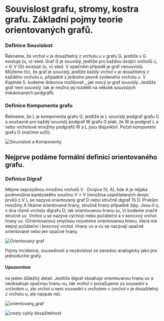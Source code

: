 
# Souvislost grafu, stromy, kostra grafu. Základní pojmy teorie orientovaných grafů.

### Definice Souvislost
Řekneme, že vrchol v je dosažitelný z vrcholu u v grafu G, jestliže v G existuje (u, v)-sled. Graf G je souvislý,
jestliže pro každou dvojici vrcholů u, v ∈ V (G) existuje (u, v)-sled. V opačném případě je graf nesouvislý.
Můžeme říci, že graf je souvislý, jestliže každý vrchol v je dosažitelný z každého vrcholu u, případně
z jednoho pevně zvoleného vrcholu u. V Kapitole 5. budeme dokonce rozlišovat „ jak mocÿ je graf souvislý.
Jestliže graf není souvislý, tak je možno jej rozdělit na několik souvislých indukovaných podgrafů.

### Definice Komponenta grafu
Řekneme, že L je komponenta grafu G, jestliže je L souvislý podgraf grafu G a současně pro každý souvislý
podgraf W grafu G platí, že W je podgraf L a nebo vrcholové množiny podgrafů W a L jsou disjunktní.
Počet komponent grafu G značíme ω(G).

![Souvislost a Komponenty]()

## Nejprve podáme formální definici orientovaného grafu.
### Definice Digraf
Mějme neprázdnou množinu vrcholů V . Dvojice (V, A), kde A je nějaká podmnožina kartézského součinu
V × V (množina uspořádaných dvojic prvků z V ), se nazývá orientovaný graf D nebo stručně digraf 15 D.
Prvkům množiny A říkáme orientované hrany, stručně hrany případně šípy. Jsou-li u, v dva různé
vrcholy digrafu D, tak orientovanou hranu (u, v) budeme značit stručně uv. Vrchol u se nazývá výchozí
nebo počáteční a v koncový vrchol hrany uv. (Orientovanou) smyčkou rozumíme orientovanou hranu, která
má stejný počáteční i koncový vrchol. Hrany uv a vu se nazývají opačně orientované nebo jen opačné hrany.

![Orientovaný graf]()

Pojmy incidence, sousednost a nezávislost se zavedou analogicky jako pro jednoduché grafy.
#### Upozorníme
na jeden důležitý detail. Jestliže digraf obsahuje orientovanou hranu uv a neobsahuje opačnou hranu vu, tak
vrchol v považujeme za sousední s vrcholem u, ale vrchol u není sousední s vrcholem v (vrchol v je dosažitelný
z vrcholu u, ale naopak ne).

![orientovany_graf]()

![cesty cykly dosažitelnost]()
